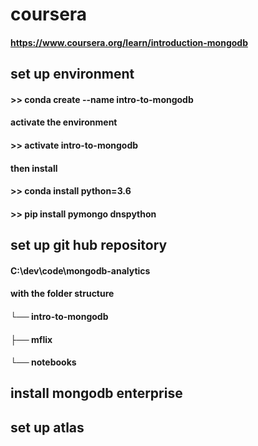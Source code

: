 # coursera
#### https://www.coursera.org/learn/introduction-mongodb

## set up environment
#### >> conda create --name intro-to-mongodb
#### activate the environment
#### >> activate intro-to-mongodb
#### then install
#### >> conda install python=3.6
#### >> pip install pymongo dnspython

## set up git hub repository
#### C:\dev\code\mongodb-analytics
#### with the folder structure
####    └── intro-to-mongodb
####        ├── mflix
####        └── notebooks

## install mongodb enterprise

## set up atlas

